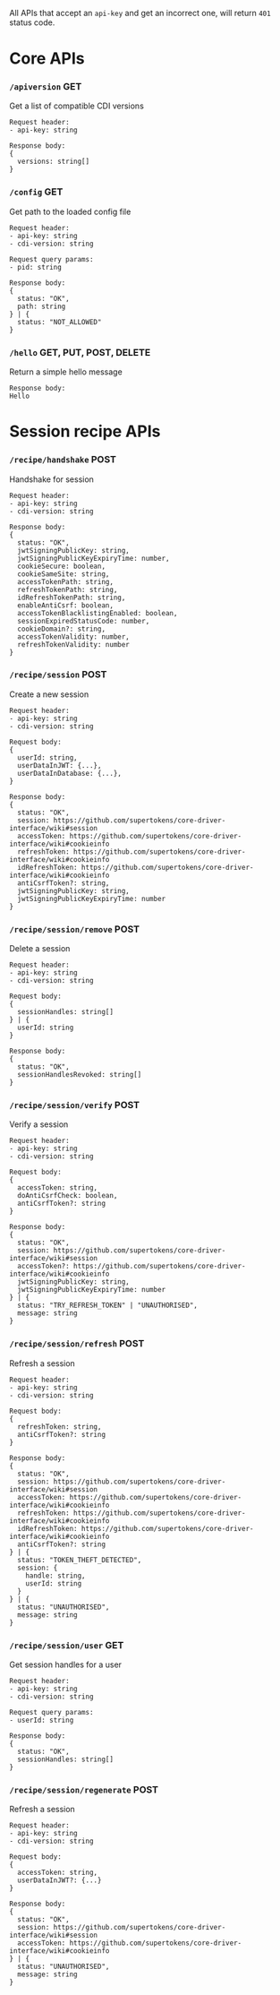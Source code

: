 All APIs that accept an `api-key` and get an incorrect one, will return `401` status code.

# Core APIs
### `/apiversion` GET
Get a list of compatible CDI versions
```
Request header:
- api-key: string

Response body:
{
  versions: string[]
}
```


### `/config` GET
Get path to the loaded config file
```
Request header:
- api-key: string
- cdi-version: string

Request query params:
- pid: string

Response body:
{
  status: "OK",
  path: string
} | {
  status: "NOT_ALLOWED"
}
```


### `/hello` GET, PUT, POST, DELETE
Return a simple hello message
```
Response body:
Hello
```

# Session recipe APIs

### `/recipe/handshake` POST
Handshake for session
```
Request header:
- api-key: string
- cdi-version: string

Response body:
{
  status: "OK",
  jwtSigningPublicKey: string,
  jwtSigningPublicKeyExpiryTime: number,
  cookieSecure: boolean,
  cookieSameSite: string,
  accessTokenPath: string,
  refreshTokenPath: string,
  idRefreshTokenPath: string,
  enableAntiCsrf: boolean,
  accessTokenBlacklistingEnabled: boolean,
  sessionExpiredStatusCode: number,
  cookieDomain?: string,
  accessTokenValidity: number,
  refreshTokenValidity: number
}
```

### `/recipe/session` POST
Create a new session
```
Request header:
- api-key: string
- cdi-version: string

Request body:
{
  userId: string,
  userDataInJWT: {...},
  userDataInDatabase: {...},
}

Response body:
{
  status: "OK",
  session: https://github.com/supertokens/core-driver-interface/wiki#session
  accessToken: https://github.com/supertokens/core-driver-interface/wiki#cookieinfo
  refreshToken: https://github.com/supertokens/core-driver-interface/wiki#cookieinfo
  idRefreshToken: https://github.com/supertokens/core-driver-interface/wiki#cookieinfo
  antiCsrfToken?: string,
  jwtSigningPublicKey: string,
  jwtSigningPublicKeyExpiryTime: number
}
```

### `/recipe/session/remove` POST
Delete a session
```
Request header:
- api-key: string
- cdi-version: string

Request body:
{
  sessionHandles: string[]
} | {
  userId: string
}

Response body:
{
  status: "OK",
  sessionHandlesRevoked: string[]
}
```

### `/recipe/session/verify` POST
Verify a session
```
Request header:
- api-key: string
- cdi-version: string

Request body:
{
  accessToken: string,
  doAntiCsrfCheck: boolean,
  antiCsrfToken?: string
}

Response body:
{
  status: "OK",
  session: https://github.com/supertokens/core-driver-interface/wiki#session
  accessToken?: https://github.com/supertokens/core-driver-interface/wiki#cookieinfo
  jwtSigningPublicKey: string,
  jwtSigningPublicKeyExpiryTime: number
} | {
  status: "TRY_REFRESH_TOKEN" | "UNAUTHORISED",
  message: string
}
```

### `/recipe/session/refresh` POST
Refresh a session
```
Request header:
- api-key: string
- cdi-version: string

Request body:
{
  refreshToken: string,
  antiCsrfToken?: string
}

Response body:
{
  status: "OK",
  session: https://github.com/supertokens/core-driver-interface/wiki#session
  accessToken: https://github.com/supertokens/core-driver-interface/wiki#cookieinfo
  refreshToken: https://github.com/supertokens/core-driver-interface/wiki#cookieinfo
  idRefreshToken: https://github.com/supertokens/core-driver-interface/wiki#cookieinfo
  antiCsrfToken?: string
} | {
  status: "TOKEN_THEFT_DETECTED",
  session: {
    handle: string,
    userId: string
  }
} | {
  status: "UNAUTHORISED",
  message: string
}
```

### `/recipe/session/user` GET
Get session handles for a user
```
Request header:
- api-key: string
- cdi-version: string

Request query params:
- userId: string

Response body:
{
  status: "OK",
  sessionHandles: string[]
}
```

### `/recipe/session/regenerate` POST
Refresh a session
```
Request header:
- api-key: string
- cdi-version: string

Request body:
{
  accessToken: string,
  userDataInJWT?: {...}
}

Response body:
{
  status: "OK",
  session: https://github.com/supertokens/core-driver-interface/wiki#session
  accessToken: https://github.com/supertokens/core-driver-interface/wiki#cookieinfo
} | {
  status: "UNAUTHORISED",
  message: string
}
```

